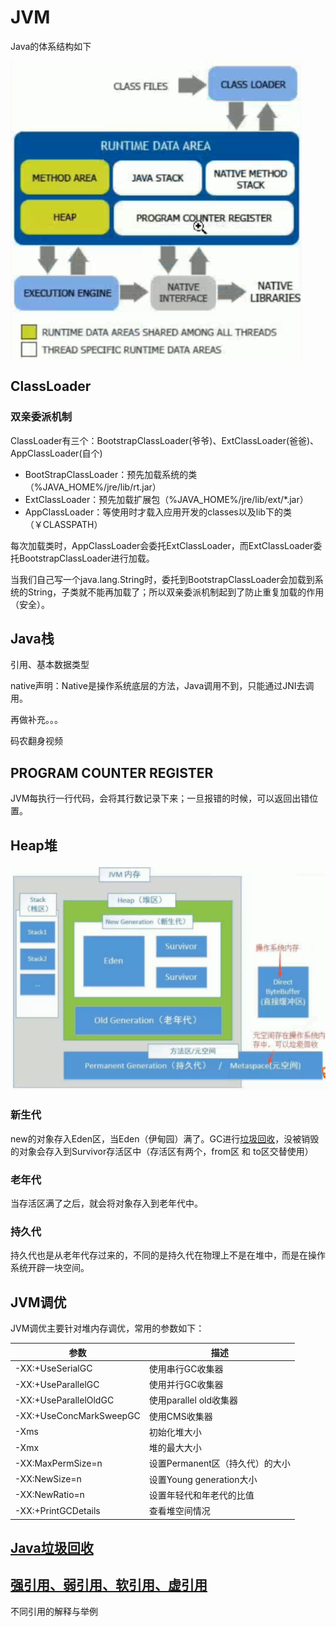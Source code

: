 # JVM 

Java的体系结构如下

![](../images/J01.png)  

## ClassLoader

### 双亲委派机制

ClassLoader有三个：BootstrapClassLoader(爷爷)、ExtClassLoader(爸爸)、AppClassLoader(自个)

- BootStrapClassLoader：预先加载系统的类（%JAVA_HOME%/jre/lib/rt.jar）
- ExtClassLoader：预先加载扩展包（%JAVA_HOME%/jre/lib/ext/*.jar）
- AppClassLoader：等使用时才载入应用开发的classes以及lib下的类（￥CLASSPATH）

每次加载类时，AppClassLoader会委托ExtClassLoader，而ExtClassLoader委托BootstrapClassLoader进行加载。

当我们自己写一个java.lang.String时，委托到BootstrapClassLoader会加载到系统的String，子类就不能再加载了；所以双亲委派机制起到了防止重复加载的作用（安全）。

## Java栈

引用、基本数据类型

native声明：Native是操作系统底层的方法，Java调用不到，只能通过JNI去调用。

再做补充。。。

码农翻身视频

## PROGRAM COUNTER REGISTER

JVM每执行一行代码，会将其行数记录下来；一旦报错的时候，可以返回出错位置。

## Heap堆

![](../images/J02.png)  

### 新生代

new的对象存入Eden区，当Eden（伊甸园）满了。GC进行[垃圾回收](??)，没被销毁的对象会存入到Survivor存活区中（存活区有两个，from区 和 to区交替使用）

### 老年代

当存活区满了之后，就会将对象存入到老年代中。

### 持久代

持久代也是从老年代存过来的，不同的是持久代在物理上不是在堆中，而是在操作系统开辟一块空间。

## JVM调优

JVM调优主要针对堆内存调优，常用的参数如下：

| 参数                    | 描述                            |
| ----------------------- | ------------------------------- |
| -XX:+UseSerialGC        | 使用串行GC收集器                |
| -XX:+UseParallelGC      | 使用并行GC收集器                |
| -XX:+UseParallelOldGC   | 使用parallel old收集器          |
| -XX:+UseConcMarkSweepGC | 使用CMS收集器                   |
| -Xms                    | 初始化堆大小                    |
| -Xmx                    | 堆的最大大小                    |
| -XX:MaxPermSize=n       | 设置Permanent区（持久代）的大小 |
| -XX:NewSize=n           | 设置Young generation大小        |
| -XX:NewRatio=n          | 设置年轻代和年老代的比值        |
| -XX:+PrintGCDetails     | 查看堆空间情况                  |

## [Java垃圾回收](component/GC.md)  

## [强引用、弱引用、软引用、虚引用](component/Quote.md)  

不同引用的解释与举例